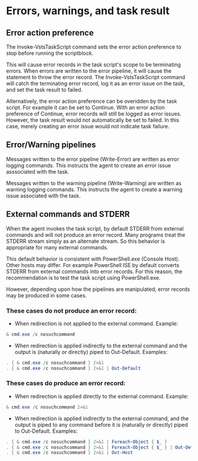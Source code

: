 # Errors, warnings, and task result

## Error action preference
The Invoke-VstsTaskScript command sets the error action preference to stop before running the scriptblock.

This will cause error records in the task script's scope to be terminating errors. When errors are written to the error pipeline, it will cause the statement to throw the error record. The Invoke-VstsTaskScript command will catch the terminating error record, log it as an error issue on the task, and set the task result to failed.

Alternatively, the error action preference can be overidden by the task script. For example it can be set to Continue. With an error action preference of Continue, error records will still be logged as error issues. However, the task result would not automatically be set to failed. In this case, merely creating an error issue would not indicate task failure.

## Error/Warning pipelines
Messages written to the error pipeline (Write-Error) are written as error logging commands. This instructs the agent to create an error issue asssociated with the task.

Messages written to the warning pipeline (Write-Warning) are written as warning logging commands. This instructs the agent to create a warning issue associated with the task. 

## External commands and STDERR
When the agent invokes the task script, by default STDERR from external commands and will not produce an error record. Many programs treat the STDERR stream simply as an alternate stream. So this behavior is appropriate for many external commands.

This default behavior is consistent with PowerShell.exe (Console Host). Other hosts may differ. For example PowerShell ISE by default converts STDERR from external commands into error records. For this reason, the recommendation is to test the task script using PowerShell.exe.

However, depending upon how the pipelines are manipulated, error records may be produced in some cases.

### These cases do not produce an error record:
* When redirection is not applied to the external command. Example:
```PowerShell
& cmd.exe /c nosuchcommand
```
* When redirection is applied indirectly to the external command and the output is (naturally or directly) piped to Out-Default. Examples:
```PowerShell
. { & cmd.exe /c nosuchcommand } 2>&1
. { & cmd.exe /c nosuchcommand } 2>&1 | Out-Default
```

### These cases do produce an error record:
* When redirection is applied directly to the external command. Example:
```PowerShell
& cmd.exe /c nosuchcommand 2>&1
```
* When redirection is applied indirectly to the external command, and the output is piped to any command before it is (naturally or directly) piped to Out-Default. Examples:
```PowerShell
. { & cmd.exe /c nosuchcommand } 2>&1 | Foreach-Object { $_ }
. { & cmd.exe /c nosuchcommand } 2>&1 | Foreach-Object { $_ } | Out-Default
. { & cmd.exe /c nosuchcommand } 2>&1 | Out-Host
```
